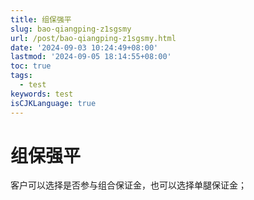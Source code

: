 ```yaml
---
title: 组保强平
slug: bao-qiangping-z1sgsmy
url: /post/bao-qiangping-z1sgsmy.html
date: '2024-09-03 10:24:49+08:00'
lastmod: '2024-09-05 18:14:55+08:00'
toc: true
tags:
  - test
keywords: test
isCJKLanguage: true
---
```


# 组保强平

客户可以选择是否参与组合保证金，也可以选择单腿保证金；

‍
